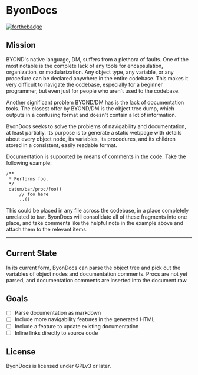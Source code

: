 ByonDocs
========
[![forthebadge](https://forthebadge.com/images/badges/made-with-java.svg)](https://forthebadge.com)

Mission
---------
BYOND's native language, DM, suffers from a plethora of faults. One of the most notable is the complete lack of any tools for encapsulation, organization, or modularization. Any object type, any variable, or any procedure can be declared anywhere in the entire codebase. This makes it very difficult to navigate the codebase, especially for a beginner programmer, but even just for people who aren't used to the codebase.

Another significant problem BYOND/DM has is the lack of documentation tools. The closest offer by BYOND/DM is the object tree dump, which outputs in a confusing format and doesn't contain a lot of information.

ByonDocs seeks to solve the problems of navigability and documentation, at least partially. Its purpose is to generate a static webpage with details about every object node, its variables, its procedures, and its children stored in a consistent, easily readable format.

Documentation is supported by means of comments in the code. Take the following example:
~~~~
/**
 * Performs foo.
 */
 datum/bar/proc/foo()
	 // foo here
	 ..()
~~~~
This could be placed in any file across the codebase, in a place completely unrelated to `bar`. ByonDocs will consolidate all of these fragments into one place, and take comments like the helpful note in the example above and attach them to the relevant items.

--------------
Current State
----------------
In its current form, ByonDocs can parse the object tree and pick out the variables of object nodes and documentation comments. Procs are not yet parsed, and documentation comments are inserted into the document raw.

Goals
-------
- [ ] Parse documentation as markdown
- [ ] Include more navigability features in the generated HTML
- [ ] Include a feature to update existing documentation
- [ ] Inline links directly to source code

License
----------
ByonDocs is licensed under GPLv3 or later.